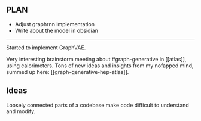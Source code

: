 ## PLAN

* Adjust graphrnn implementation
* Write about the model in obsidian

------

Started to implement GraphVAE.

Very interesting brainstorm meeting about #graph-generative in [[atlas]], using calorimeters. Tons of new ideas and insights from my nofapped mind, summed up here: [[graph-generative-hep-atlas]].



## Ideas

Loosely connected parts of a codebase make code difficult to understand and modify.



